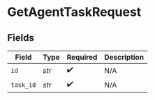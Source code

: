 # GetAgentTaskRequest


## Fields

| Field              | Type               | Required           | Description        |
| ------------------ | ------------------ | ------------------ | ------------------ |
| `id`               | *str*              | :heavy_check_mark: | N/A                |
| `task_id`          | *str*              | :heavy_check_mark: | N/A                |